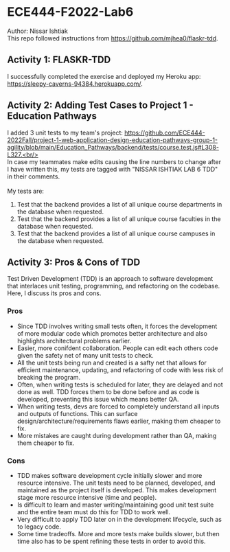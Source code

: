 # ECE444-F2022-Lab6
Author: Nissar Ishtiak <br/>
This repo followed instructions from https://github.com/mjhea0/flaskr-tdd.

## Activity 1: FLASKR-TDD
I successfully completed the exercise and deployed my Heroku app: https://sleepy-caverns-94384.herokuapp.com/.

## Activity 2: Adding Test Cases to Project 1 - Education Pathways
I added 3 unit tests to my team's project: https://github.com/ECE444-2022Fall/project-1-web-application-design-education-pathways-group-1-agility/blob/main/Education_Pathways/backend/tests/course.test.js#L308-L327.<br/><br/>
In case my teammates make edits causing the line numbers to change after I have written this, my tests are tagged with "NISSAR ISHTIAK LAB 6 TDD" in their comments.<br/><br/>
My tests are:<br/>
1) Test that the backend provides a list of all unique course departments in the database when requested.<br/>
2) Test that the backend provides a list of all unique course faculties in the database when requested.<br/>
3) Test that the backend provides a list of all unique course campuses in the database when requested.

## Activity 3: Pros & Cons of TDD
Test Driven Development (TDD) is an approach to software development that interlaces unit testing, programming, and refactoring on the codebase. Here, I discuss its  pros and cons.
### Pros
- Since TDD involves writing small tests often, it forces the development of more modular code which promotes better architecture and also highlights architectural problems earlier.<br/>
- Easier, more conifdent collaboration. People can edit each others code given the safety net of many unit tests to check.<br/>
- All the unit tests being run and created is a safty net that allows for efficient maintenance, updating, and refactoring of code with less risk of breaking the program.<br/>
- Often, when writing tests is scheduled for later, they are delayed and not done as well. TDD forces them to be done before and as code is developed, preventing this issue which means better QA.<br/>
- When writing tests, devs are forced to completely understand all inputs and outputs of functions. This can surface design/architecture/requirements flaws earlier, making them cheaper to fix. <br/>
- More mistakes are caught during development rather than QA, making them cheaper to fix.
### Cons
- TDD makes software development cycle initially slower and more resource intensive. The unit tests need to be planned, developed, and maintained as the project itself is developed. This makes development stage more resource intensive (time and people).<br/>
- Is difficult to learn and master writing/maintaining good unit test suite and the entire team must do this for TDD to work well.<br/>
- Very difficult to apply TDD later on in the development lifecycle, such as to legacy code.<br/>
- Some time tradeoffs. More and more tests make builds slower, but then time also has to be spent refining these tests in order to avoid this.
